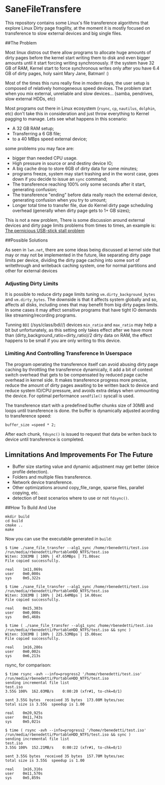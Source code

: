 # SaneFileTransfere

This repository contains some Linux's file transference algorithms that explore 
Linux Dirty page fragility, at the moment it is mostly focused on transference to 
slow external devices and big single files.


##The Problem

Most linux distros out there allow programs to allocate huge amounts of dirty pages
before the kernel start writing them to disk and even bigger amounts until
it start forcing writing synchronously. If the system have 32 GB of RAM, Kernel 
start to force synchronous writes only after you have 6.4 GB of dirty pages, 
holy saint Mary Jane, Batman! :) 

Most of the times this runs really fine in modern days, the user setup is composed 
of relatively homogeneous speed devices. The problem start when you mix external,
unreliable and slow devices... (samba, pendrives, slow external HDDs, etc)

Most programs out there in Linux ecosystem (`rsync`, `cp`, `nautilus`, `dolphin`, etc) don't
take this in consideration and just throw everything to Kernel pagging to manage. Lets
see what happens in this scenario:

* A 32 GB RAM setup; 
* Transferring a 6 GB file;
* to a 40 MBps speed external device;

some problems you may face are:

* bigger than needed CPU usage.
* High pressure in source or and destiny device IO;
* A big cache drop to store 6GB of dirty data for some minutes;
* programs freeze, system may start trashing and in the worst case, goes down if you decide to issue an `sync` command;
* The transference reaching 100% only some seconds after it start, generating confusion;
* The transference "ending" before data really reach the external device, generating confusion when you try to umount;
* Longer total time to transfer file, due do Kernel dirty page scheduling overhead (generally when dirty page gets to 
  1+ GB sizes);

This is not a new problem, There is some discussion around external devices and dirty page limits problems from times
to times, an example is:
[The pernicious USB-stick stall problem](https://lwn.net/Articles/572911/)

##Possible Solutions

As seen in `lwn.net`, there are some ideas being discussed at kernel side that may or may not be implemented in the 
future, like separating dirty page limits per device, dividing the dirty page caching into some sort of writethrough and 
writeback caching system, one for normal partitions and other for external devices

### Adjusting Dirty Limits
  
It is possible to reduce dirty page limits tuning `vm.dirty_background_bytes` and `vm.dirty_bytes`. The downside is that
it affects system globally and so, affects all disks, including ones that may benefit from big dirty pages limits. In 
some cases it may affect sensitive programs that have tight IO demands like streaming/recording programs.

Tunning `BDI` (/sys/class/bdi/<bdi>/) devices `min_ratio` and `max_ratio` may help a bit but unfortunately, as this
setting only takes effect after we have more than (dirty_background_ratio+dirty_ratio)/2 dirty data on RAM, the effect
happens to be small if you are only writing to this device.

### Limiting And Controlling Transference In Userspace

The program operating the transference itself can avoid abusing dirty page caching by throttling the transference 
dynamically, it add a bit of context switch overhead that gets to be compensated by reduced page cache overhead in
kernel side. It makes transference progress more precise, reduce the amount of dirty pages awaiting to be written back 
to device and reduce system IO/CPU pressure, and avoids extra delays when unmounting the device. For optimal performance 
`sendfile()` syscall is used.

The transference start with a predefined buffer chunks size of 30MB and loops until transference is done. the buffer 
is dynamically adjusted acording to transference speed:

    buffer_size =speed * 2;

After each chunk, `fdsync()` is issued to request that data be writen back to device until transference is completed.

## Limnitations And Improvements For The Future

* Buffer size starting value and dynamic adjustment may get better (deice profile detection).
* Folders and multiple files transference.
* Network device transference.
* Other optimizations around copy_file_range, sparse files, parallel copying, etc.
* detection of best scenarios where to use or not `fdsync()`.

##How To Build And Use

    mkdir build
    cd build
    cmake ..
    make

Now you can use the executable generated in `build`:

    $ time ./sane_file_transfer --alg1_sync /home/rbenedetti/test.iso /run/media/rbenedetti/PortableHDD_NTFS/test.iso
    Witen: 3383MB | 100% | 47.65MBps | 71.00sec
    File copied successfully.
    
    real    1m11,069s
    user    0m0,000s
    sys     0m5,322s
    
    $ time ./sane_file_transfer --alg1_sync /home/rbenedetti/test.iso /run/media/rbenedetti/PortableHDD_NTFS/test.iso
    Witen: 3383MB | 100% | 241.64MBps | 14.00sec
    File copied successfully.
    
    real    0m15,303s
    user    0m0,000s
    sys     0m5,468s
    
    $ time ( ./sane_file_transfer --alg1_sync /home/rbenedetti/test.iso /run/media/rbenedetti/PortableHDD_NTFS/test.iso && sync )
    Witen: 3383MB | 100% | 225.53MBps | 15.00sec
    File copied successfully.
    
    real    1m16,286s
    user    0m0,002s
    sys     0m6,213s

rsync, for comparison:

    $ time rsync -avh --info=progress2 '/home/rbenedetti/test.iso' /run/media/rbenedetti/PortableHDD_NTFS/test.iso
    sending incremental file list
    test.iso
    3.55G 100%  162.03MB/s    0:00:20 (xfr#1, to-chk=0/1)
    
    sent 3.55G bytes  received 35 bytes  173.08M bytes/sec
    total size is 3.55G  speedup is 1.00
    
    real    0m20,925s
    user    0m11,743s
    sys     0m5,021s

    $ time ( rsync -avh --info=progress2 '/home/rbenedetti/test.iso' /run/media/rbenedetti/PortableHDD_NTFS/test.iso && sync )
    sending incremental file list
    test.iso
    3.55G 100%  152.21MB/s    0:00:22 (xfr#1, to-chk=0/1)
    
    sent 3.55G bytes  received 35 bytes  157.70M bytes/sec
    total size is 3.55G  speedup is 1.00
    
    real    1m16,316s
    user    0m11,570s
    sys     0m5,859s
    
